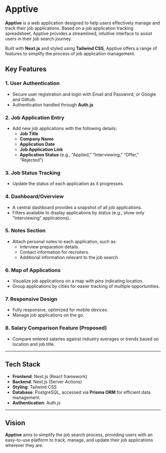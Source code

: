# Apptive

**Apptive** is a web application designed to help users effectively manage and track their job applications. Based on a job application tracking spreadsheet, Apptive provides a streamlined, intuitive interface to assist users in their job search journey.

Built with **Next.js** and styled using **Tailwind CSS**, Apptive offers a range of features to simplify the process of job application management.

## Key Features

### 1. User Authentication
- Secure user registration and login with Email and Password, or Google and Github.
- Authentication handled through **Auth.js**

### 2. Job Application Entry
- Add new job applications with the following details:
  - **Job Title**
  - **Company Name**
  - **Application Date**
  - **Job Application Link**
  - **Application Status** (e.g., “Applied,” “Interviewing,” “Offer,” “Rejected”)

### 3. Job Status Tracking
- Update the status of each application as it progresses.

### 4. Dashboard/Overview
- A central dashboard provides a snapshot of all job applications.
- Filters available to display applications by status (e.g., show only "Interviewing" applications).

### 5. Notes Section
- Attach personal notes to each application, such as:
  - Interview preparation details.
  - Contact information for recruiters.
  - Additional information relevant to the job search.


### 6. Map of Applications
- Visualize job applications on a map with pins indicating location.
- Group applications by cities for easier tracking of multiple opportunities.

### 7. Responsive Design
- Fully responsive, optimized for mobile devices.
- Manage job applications on the go.

### 8. Salary Comparison Feature (Proposed)
- Compare entered salaries against industry averages or trends based on location and job title.

---

## Tech Stack

- **Frontend**: Next.js (React framework)
- **Backend**: Next.js (Server Actions)
- **Styling**: Tailwind CSS
- **Database**: PostgreSQL, accessed via **Prisma ORM** for efficient data management.
- **Authentication**: Auth.js

---

## Vision

**Apptive** aims to simplify the job search process, providing users with an easy-to-use platform to track, manage, and update their job applications wherever they are.


